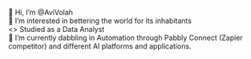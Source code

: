 👋 Hi, I’m @AviVolah <br>
👀 I’m interested in bettering the world for its inhabitants <br>
<> Studied as a Data Analyst <br>
🌱 I’m currently dabbling in Automation through Pabbly Connect (Zapier competitor) and different AI platforms and applications.
